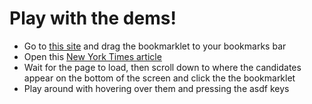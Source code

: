 # Play with the dems!

- Go to [this site](https://bookmarkify.it/15270) and drag the bookmarklet to your bookmarks bar
- Open this [New York Times article](https://www.nytimes.com/interactive/2019/06/27/us/politics/democratic-debate-night-2.html)
- Wait for the page to load, then scroll down to where the candidates appear on the bottom of the screen and click the the bookmarklet
- Play around with hovering over them and pressing the asdf keys
